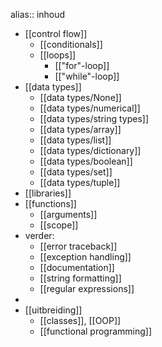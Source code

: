 alias:: inhoud

- [[control flow]]
	- [[conditionals]]
	- [[loops]]
		- [["for"-loop]]
		- [["while"-loop]]
- [[data types]]
	- [[data types/None]]
	- [[data types/numerical]]
	- [[data types/string types]]
	- [[data types/array]]
	- [[data types/list]]
	- [[data types/dictionary]]
	- [[data types/boolean]]
	- [[data types/set]]
	- [[data types/tuple]]
- [[libraries]]
- [[functions]]
	- [[arguments]]
	- [[scope]]
- verder:
	- [[error traceback]]
	- [[exception handling]]
	- [[documentation]]
	- [[string formatting]]
	- [[regular expressions]]
-
- [[uitbreiding]]
	- [[classes]], [[OOP]]
	- [[functional programming]]
